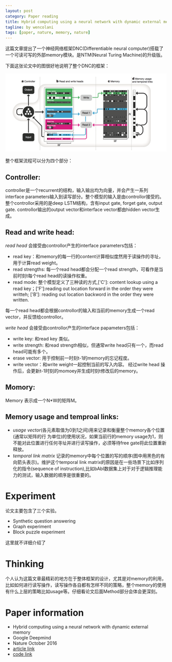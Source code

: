 ```yaml
---
layout: post
category: Paper reading
title: Hybrid computing using a neural network with dynamic external memory 
tagline: by wencolani
tags: [paper, nature, memory, nature]
---
```


这篇文章提出了一个神经网络框架DNC(Differentiable neural computer)搭载了一个可读可写的外部memory模块。是NTM(Neural Turing Machine)的升级版。

下面这张论文中的图很好地说明了整个DNC的框架：

![](/img/2017-10-12-structure.png)

整个框架流程可以分为四个部分：

##  Controller:
 controller是一个recurrent的结构，输入输出均为向量，并会产生一系列interface parameters输入到读写部分。整个模型的输入是由controllor接受的。
 整个controllor采用的是deep LSTM结构，含有input gate, forget gate, output gate. controllor输出的output vector和interface vector都由hidden vector生成。

##  Read and write head:
_read head_ 会接受由controllor产生的interface parameters包括：
* read key：和memory的每一行的content计算相似度然用于读操作的寻址，用于计算read weight。
* read strengths: 每一个read head都会分配一个read strength，可看作是当前时刻t每个read head的读操作权重。
* read mode: 整个模型定义了三种读的方式,['C']: content lookup using a read key；['F']:reading out location forward in the order they were writteh; ['B']: reading out location backword in the order they were written.

每一个read head都会根据controllor的输入和当前的memory生成一个read vector，并反馈给controllor。

_write head_ 会接受由controllor产生的interface papameters包括：
* write key: 和read key 类似。
* write strength: 和read strength相似，但通常write head只有一个，而read head可能有多个。
* erase vector: 用于控制前一时刻t-1的memory的忘记程度。
* write vector：和write weight一起控制当前的写入内容。
经过write head 操作后，会更新t-1时刻的momoey并生成时刻t修改后的memory。

## Momory:
Memory 表示成一个N\*W的矩阵M。

## Memory usage and temproal links:
* _usage vector_(各元素取值为0到1之间)用来记录和衡量整个memory各个位置(通常以矩阵的行 为单位)的使用状况，如果当前行的memory usage为1，则不能对此位置进行任何寻址并进行读写操作，必须等待free gate将此位置重新释放。
* _temporal link matrix_ 记录的memory中每个位置的写的顺序(图中用黑色的有向箭头表示)。维护这个temporal link matrix的原因是在一些场景下比如序列化的指令(sequence of instruction),比如bAbI数据集上对于对于逻辑推理能力的测试，输入数据的顺序是很重要的。

# Experiment
论文主要包含了三个实验。
* Synthetic question answering
* Graph experiment
*  Block puzzle experiment

这里就不详细介绍了

# Thinking
个人认为这篇文章最精彩的地方在于整体框架的设计，尤其是对memory的利用，比如如何进行读写操作，读写操作各自都有怎样不同的策略，整个memory的使用有什么上层的策略比如usage等。仔细看论文后面Method部分会体会更深刻。

# Paper information
* Hybrid computing using a neural network with dynamic external memory 
* Google Deepmind
* Nature October 2016
* [article link](http://www.nature.com/nature/journal/v538/n7626/abs/nature20101.html?foxtrotcallback=true)
* [code link](https://github.com/deepmind/dnc)

